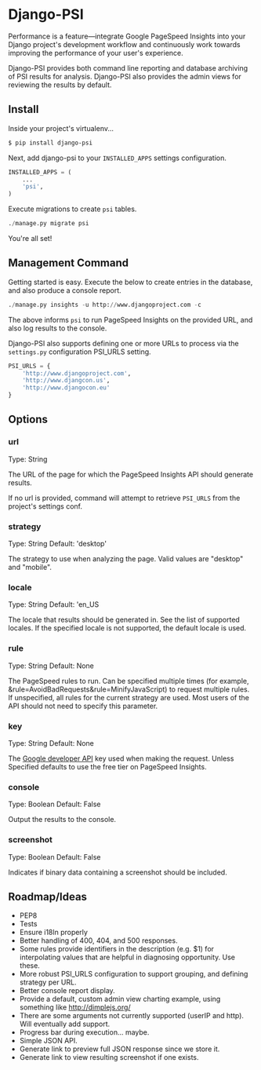 
# Django-PSI

Performance is a feature&mdash;integrate Google PageSpeed Insights into your Django project's development workflow and continuously work towards improving the performance of your user's experience.

Django-PSI provides both command line reporting and database archiving of PSI results for analysis. Django-PSI also provides the admin views for reviewing the results by default.


## Install

Inside your project's virtualenv...

```bash
$ pip install django-psi
```

Next, add django-psi to your `INSTALLED_APPS` settings configuration.

```python
INSTALLED_APPS = (
	...
    'psi',
)
```

Execute migrations to create `psi` tables.

```python
./manage.py migrate psi
```

You're all set! 


## Management Command

Getting started is easy. Execute the below to create entries in the database, and also produce a console report.

```python
./manage.py insights -u http://www.djangoproject.com -c
```

The above informs `psi` to run PageSpeed Insights on the provided URL, and also log results to the console.

Django-PSI also supports defining one or more URLs to process via the `settings.py` configuration PSI_URLS setting.

```python
PSI_URLS = {
    'http://www.djangoproject.com',
    'http://www.djangcon.us',
    'http://www.djangocon.eu'
}
```


## Options


### url

Type: String

The URL of the page for which the PageSpeed Insights API should generate results.

If no url is provided, command will attempt to retrieve `PSI_URLS` from the project's settings conf.


### strategy

Type: String
Default: 'desktop'

The strategy to use when analyzing the page. Valid values are "desktop" and "mobile".


### locale

Type: String
Default: 'en_US

The locale that results should be generated in. See the list of supported locales. If the specified locale is not supported, the default locale is used.


### rule

Type: String
Default: None

The PageSpeed rules to run. Can be specified multiple times (for example, &rule=AvoidBadRequests&rule=MinifyJavaScript) to request multiple rules. If unspecified, all rules for the current strategy are used. Most users of the API should not need to specify this parameter.


### key

Type: String
Default: None

The [Google developer API](https://code.google.com/apis/console/) key used when making the request. Unless Specified defaults to use the free tier on PageSpeed Insights.


### console

Type: Boolean
Default: False

Output the results to the console.


### screenshot

Type: Boolean
Default: False

Indicates if binary data containing a screenshot should be included.


## Roadmap/Ideas

* PEP8
* Tests
* Ensure i18ln properly
* Better handling of 400, 404, and 500 responses.
* Some rules provide identifiers in the description (e.g. $1) for interpolating values that are helpful in diagnosing opportunity. Use these.
* More robust PSI_URLS configuration to support grouping, and defining strategy per URL.
* Better console report display. 
* Provide a default, custom admin view charting example, using something like http://dimplejs.org/
* There are some arguments not currently supported (userIP and http). Will eventually add support.
* Progress bar during execution... maybe.
* Simple JSON API.
* Generate link to preview full JSON response since we store it.
* Generate link to view resulting screenshot if one exists.







